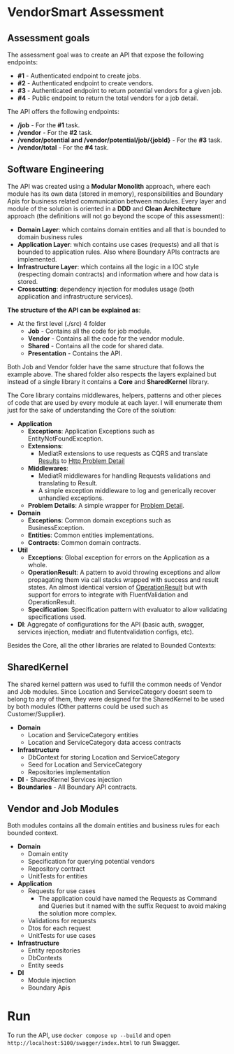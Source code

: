 # VendorSmart Assessment

## Assessment goals

The assessment goal was to create an API that expose the following endpoints:

- **#1** - Authenticated endpoint to create jobs.
- **#2** - Authenticated endpoint to create vendors.
- **#3** - Authenticated endpoint to return potential vendors for a given job.
- **#4** - Public endpoint to return the total vendors for a job detail.

The API offers the following endpoints:

- **/job** - For the **#1** task.
- **/vendor** - For the **#2** task.
- **/vendor/potential and /vendor/potential/job/{jobId}** - For the **#3** task.
- **/vendor/total** - For the **#4** task.

## Software Engineering

The API was created using a **Modular Monolith** approach, where each module has its own data (stored in memory), responsibilities and Boundary Apis for business related communication between modules. Every layer and module of the solution is oriented in a **DDD** and **Clean Architecture** approach (the definitions will not go beyond the scope of this assessment):

- **Domain Layer**: which contains domain entities and all that is bounded to domain business rules
- **Application Layer**: which contains use cases (requests) and all that is bounded to application rules. Also where Boundary APIs contracts are implemented.
- **Infrastructure Layer**: which contains all the logic in a IOC style (respecting domain contracts) and information where and how data is stored.
- **Crosscutting**: dependency injection for modules usage (both application and infrastructure services).

**The structure of the API can be explained as**:

- At the first level (./src) 4 folder
  - **Job** - Contains all the code for job module.
  - **Vendor** - Contains all the code for the vendor module.
  - **Shared** - Contains all the code for shared data.
  - **Presentation** - Contains the API.

Both Job and Vendor folder have the same structure that follows the example above. The shared folder also respects the layers explained but instead of a single library it contains a **Core** and **SharedKernel** library.

The Core library contains middlewares, helpers, patterns and other pieces of code that are used by every module at each layer. I will enumerate them just for the sake of understanding the Core of the solution:

- **Application**
  - **Exceptions**: Application Exceptions such as EntityNotFoundException.
  - **Extensions**:
    - MediatR extensions to use requests as CQRS and translate [Results](https://github.com/victorDivino/operationResult) to [Http Problem Detail](https://www.rfc-editor.org/rfc/rfc7807)
  - **Middlewares**:
    - MediatR middlewares for handling Requests validations and translating to Result.
    - A simple exception middleware to log and generically recover unhandled exceptions.
  - **Problem Details**: A simple wrapper for [Problem Detail](https://www.rfc-editor.org/rfc/rfc7807).
- **Domain**
  - **Exceptions**: Common domain exceptions such as BusinessException.
  - **Entities**: Common entities implementations.
  - **Contracts**: Common domain contracts.
- **Util**
  - **Exceptions**: Global exception for errors on the Application as a whole.
  - **OperationResult**: A pattern to avoid throwing exceptions and allow propagating them via call stacks wrapped with success and result states. An almost identical version of [OperationResult](https://github.com/victorDivino/operationResult) but with support for errors to integrate with FluentValidation and OperationResult.
  - **Specification**: Specification pattern with evaluator to allow validating specifications used.
- **DI**: Aggregate of configurations for the API (basic auth, swagger, services injection, mediatr and flutentvalidation configs, etc).

Besides the Core, all the other libraries are related to Bounded Contexts:

## SharedKernel

The shared kernel pattern was used to fulfill the common needs of Vendor and Job modules. Since Location and ServiceCategory doesnt seem to belong to any of them, they were designed for the SharedKernel to be used by both modules (Other patterns could be used such as Customer/Supplier).

- **Domain**
  - Location and ServiceCategory entities
  - Location and ServiceCategory data access contracts
- **Infrastructure**
  - DbContext for storing Location and ServiceCategory
  - Seed for Location and ServiceCategory
  - Repositories implementation
- **DI** - SharedKernel Services injection
- **Boundaries** - All Boundary API contracts.

## Vendor and Job Modules

Both modules contains all the domain entities and business rules for each bounded context.

- **Domain**
  - Domain entity
  - Specification for querying potential vendors
  - Repository contract
  - UnitTests for entities
- **Application**
  - Requests for use cases
    - The application could have named the Requests as Command and Queries but it named with the suffix Request to avoid making the solution more complex.
  - Validations for requests
  - Dtos for each request
  - UnitTests for use cases
- **Infrastructure**
  - Entity repositories
  - DbContexts
  - Entity seeds
- **DI**
  - Module injection
  - Boundary Apis

# Run

To run the API, use `docker compose up --build` and open `http://localhost:5100/swagger/index.html` to run Swagger.
